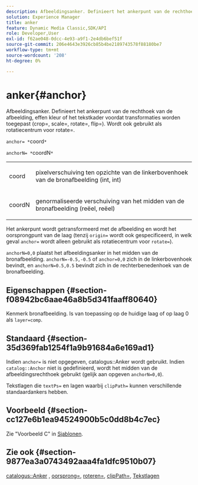 ```yaml
---
description: Afbeeldingsanker. Definieert het ankerpunt van de rechthoek van de afbeelding, effen kleur of het tekstkader voordat transformaties worden toegepast (crop=, scale=, rotate=, flip=). Wordt ook gebruikt als rotatiecentrum voor rotate=.
solution: Experience Manager
title: anker
feature: Dynamic Media Classic,SDK/API
role: Developer,User
exl-id: f62ae048-0dcc-4e93-a9f1-2e4db6bef51f
source-git-commit: 206e4643e3926cb85b4be2189743578f88180be7
workflow-type: tm+mt
source-wordcount: '208'
ht-degree: 0%

---
```


# anker{#anchor}

Afbeeldingsanker. Definieert het ankerpunt van de rechthoek van de afbeelding, effen kleur of het tekstkader voordat transformaties worden toegepast (crop=, scale=, rotate=, flip=). Wordt ook gebruikt als rotatiecentrum voor rotate=.

`anchor= *`coord`*`

`anchorN= *`coordN`*`

<table id="simpletable_3ED1CD0BF473439FA1132FC84B4452A8"> 
 <tr class="strow"> 
  <td class="stentry"> <p><span class="codeph"> <span class="varname"> coord</span> </span> </p> </td> 
  <td class="stentry"> <p>pixelverschuiving ten opzichte van de linkerbovenhoek van de bronafbeelding (int, int) </p></td> 
 </tr> 
 <tr class="strow"> 
  <td class="stentry"> <p><span class="codeph"> <span class="varname"> coordN</span> </span> </p> </td> 
  <td class="stentry"> <p>genormaliseerde verschuiving van het midden van de bronafbeelding (reëel, reëel) </p></td> 
 </tr> 
</table>

Het ankerpunt wordt getransformeerd met de afbeelding en wordt het oorsprongpunt van de laag (tenzij `origin=` wordt ook gespecificeerd, in welk geval `anchor=` wordt alleen gebruikt als rotatiecentrum voor `rotate=`).

`anchorN=0,0` plaatst het afbeeldingsanker in het midden van de bronafbeelding. `anchorN=-0.5,-0.5` of `anchor=0,0` zich in de linkerbovenhoek bevindt, en `anchorN=0.5,0.5` bevindt zich in de rechterbenedenhoek van de bronafbeelding.

## Eigenschappen {#section-f08942bc6aae46a8b5d341faaff80640}

Kenmerk bronafbeelding. Is van toepassing op de huidige laag of op laag 0 als `layer=comp`.

## Standaard {#section-35d369fab1254f1a9b91684a6e169ad1}

Indien `anchor=` is niet opgegeven, catalogus::Anker wordt gebruikt. Indien `catalog::Anchor` niet is gedefinieerd, wordt het midden van de afbeeldingsrechthoek gebruikt (gelijk aan opgeven `anchorN=0,0`).

Tekstlagen die `textPs=` en lagen waarbij `clipPath=` kunnen verschillende standaardankers hebben.

## Voorbeeld {#section-cc127e6b1ea94524900b5c0dd8b4c7ec}

Zie &quot;Voorbeeld C&quot; in [Sjablonen](../../../../../is-api/http-ref/image-serving-api-ref/c-http-protocol-reference/c-templates/c-templates.md#concept-3cd2d2adae0e41b2979b9640244d4d3e).

## Zie ook {#section-9877ea3a0743492aaa4fa1dfc9510b07}

[catalogus::Anker](/help/aem-is-ir-api/is-api/image-catalog/image-serving-api-ref/c-image-catalog-reference/c-image-svg-data-reference/c-image-data-reference/r-anchor-cat.md) , [oorsprong=](../../../../../is-api/http-ref/image-serving-api-ref/c-http-protocol-reference/c-command-reference/r-origin.md#reference-e11c7ac06e2240cc884c3fec98f05138), [roteren=](../../../../../is-api/http-ref/image-serving-api-ref/c-http-protocol-reference/c-command-reference/r-rotate.md#reference-12abb086635546ec9ec2e1a793dc1096), [clipPath=](../../../../../is-api/http-ref/image-serving-api-ref/c-http-protocol-reference/c-command-reference/r-clippath.md#reference-8139b1b52dc54749b51b109521ddf83d), [Tekstlagen](../../../../../is-api/http-ref/image-serving-api-ref/c-http-protocol-reference/c-text-formatting/r-text-layers.md#reference-47e78cfb18134db5ab09e17af14a6a8f)

